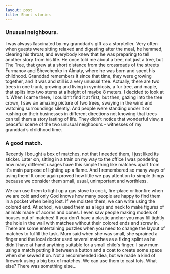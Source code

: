 ```yaml
---
layout: post
title: Short stories
---
```


### Unusual neighbours.
I was always fascinated by my granddad’s gift as a storyteller. Very often when guests were sitting relaxed and digesting after the meal, he hemmed, clearing his throat, and everybody knew that he was preparing to tell another story from his life.
He once told me about a tree, not just a tree, but The Tree, that grew at a short distance from the crossroads of the streets Furmanov and Shevchenko in Almaty, where he was born and spent his childhood. Granddad remembers it since that time, they were growing together, and it was and still is a very unusual tree. Actually, there are two trees in one trunk, growing and living in symbiosis, a fur tree, and maple, that splits into two stems at a height of maybe 8 meters.
I decided to look at it. When I came there, I couldn’t find it at first, but then, gazing into the tree crown, I saw an amazing picture of two trees, swaying in the wind and watching surroundings silently.
And people were standing under it or rushing on their businesses in different directions not knowing that trees can tell them a story lasting of life. They didn’t notice that wonderful view, a peaceful scene of the two unusual neighbours - witnesses of my granddad’s childhood time.

### A good match.

Recently I bought a box of matches, not that I needed them, I just liked its sticker.
Later on, sitting in a train on my way to the office I was pondering how many different usages have this simple thing like matches apart from it's main purpose of lighting up a flame. And I remembered so many ways of using them! It once again proved how little we pay attention to simple things because we consider them small, usual, unimportant and worthless.

We can use them to light up a gas stove to cook, fire-place or bonfire when we are cold and only God knows how many people are happy to find them in a pocket when being lost. If we moisten them, we can write using the colored end. At school, we used them as a legs and neck to make figures of animals made of acorns and cones. I even saw people making models of houses out of matches! If you don’t have a plastic anchor you may fill tightly the hole in the wall with matches without their colored ends and screw in. There are some entertaining puzzles when you need to change the layout of matches to fulfill the task. Mum said when she was small, she sprained a finger and the local doctor used several matches as a fixing splint as he didn’t have at hand anything suitable for a small child's finger. I saw mum using a match putting it between a button and a coat to create some space when she sewed it on. Not a recommended idea, but we made a kind of firework using a big box of matches. We can use them to cast lots.
What else? There was something else…
